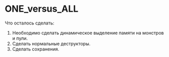 # ONE_versus_ALL
Что осталось сделать:
1. Необходимо сделать динамическое выделение памяти на монстров и пули.
2. Сделать нормальные деструкторы.
2. Сделать сохранения.
